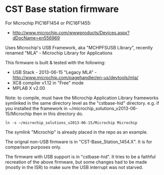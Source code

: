 CST Base station firmware
=========================

For Microchip PIC16F1454 or PIC16F1455:
 - http://www.microchip.com/wwwproducts/Devices.aspx?dDocName=en556969

Uses Microchip's USB Framework, aka "MCHPFSUSB Library",
recently renamed "MLA" - Microchip Library for Applications

This firmware is built & tested with the following:
- USB Stack - 2013-06-15 "Legacy MLA" -   http://www.microchip.com/pagehandler/en-us/devtools/mla/
- XC8 compiler v1.12 in "Free" mode
- MPLAB X v2.00

Note: to compile, must have the Microchip Application Library frameworks
symlinked in the same directory level as the "cstbase-hid" directory.
e.g. if you installed the framework in ~/microchip_solutions_v2013-06-15/Microchip
then in this directory do. 

    ln -s ~/microchip_solutions_v2013-06-15/Microchip Microchip

The symlink "Microchip" is already placed in the repo as an example.

The orignal non-USB firmware is in "CST-Base_Station_1454.X".
It is for comparison purposes only.


The firmware with USB support is in "cstbase-hid".
It tries to be a faithful recreation of the above firmware, but
some changes had to be made (mostly in the ISR) to make sure the
USB interrupt was not starved.



